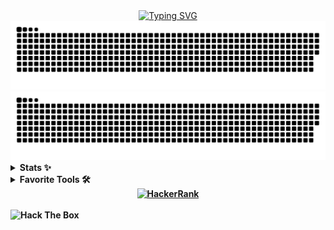 <div align="center">
  <a href="https://git.io/typing-svg">
    <img src="https://readme-typing-svg.demolab.com?font=Fira+Code&weight=600&duration=3000&pause=1000&color=1532F7&vCenter=true&width=500&separator=%3C&lines=System.out.print(%22Hello%2C+I'm+Mindlunny%22);%3Cconsole.log(%22Привет%2C+я+PineberryCode%22)" alt="Typing SVG">
  </a>
</div>

<div align="center">
  <img src="https://raw.githubusercontent.com/PineberryCode/PineberryCode/output/github-contribution-grid-snake-dark.svg#gh-dark-mode-only">
  <img src="https://raw.githubusercontent.com/PineberryCode/PineberryCode/output/github-contribution-grid-snake.svg#gh-light-mode-only">
</div>

<details>
  <summary><b>Stats ✨</b></summary>
<div align="center">
<a href="https://git.io/streak-stats"><img src="https://github-readme-stats.zohan.tech/api/top-langs/?username=PineberryCode&layout=compact&langs_count=10&hide=html,mustache,CSS&bg_color=0c0021&icon_color=F8D866&title_color=F85D7F&hide_border=true" height="192px"></a>
<a href="https://git.io/streak-stats"><img src="https://streak-stats.demolab.com/?user=PineberryCode&theme=radical&border_radius=5&include_all_commits=true&hide_border=true" alt="GitHub Streak" height="192px"></a>
</div>
</details>

<details>
  <summary><b>Favorite Tools 🛠️</b></summary>
  <b>🗄️ Databases and Cloud Hosting<b>
  <a><img alt="MongoDB" src ="https://img.shields.io/badge/MongoDB-4ea94b.svg?logo=mongodb&logoColor=black"></a>
  <a><img alt="MySQL" src="https://img.shields.io/badge/MySQL-00f.svg?logo=mysql&logoColor=black"></a>
  <a><img alt="GitHub Pages" src="https://img.shields.io/badge/GitHub%20Pages-327FC7.svg?logo=github&logoColor=black"></a>
  <a><img alt="PostgreSQL" src="https://img.shields.io/badge/PostgreSQL-316192.svg?logo=postgresql&logoColor=black"></a>
  <a><img alt="MSSQL Server" src="https://img.shields.io/badge/SQL%20Server-CC2927?style=plastice&logo=microsoft-sql-server&logoColor=black"></a>
  <a><img alt="Mongo Atlas" src="https://img.shields.io/badge/MongoDB%20Atlas-4EA94B?style=plastic&logo=mongodb&logoColor=black">
  <b>👾 Frameworks and Library</b>
  <a><img alt="Bootstrap" src="https://img.shields.io/badge/Bootstrap-7952B3.svg?logo=bootstrap&logoColor=black"></a>
  <a><img alt="Express.js" src="https://img.shields.io/badge/Express.js-404d59.svg?logo=express&logoColor=black"></a>
  <a><img alt="GraphQL" src="https://img.shields.io/badge/GraphQL-E10098?style=plastic&logo=graphql&logoColor=black"></a>
  <a><img alt="Apollo GraphQL" src="https://img.shields.io/badge/Apollo%20GraphQL-311C87?style=plastic&logo=apollo-graphql&logoColor=black"></a>
  <a><img alt="Node JS" src="https://img.shields.io/badge/Node.js-339933?style=plastic&logo=node.js&logoColor=black"></a>
  <a><img alt="NPM" src="https://img.shields.io/badge/npm-CB3837?style=plastic&logo=npm&logoColor=black"></a>
  <a><img alt="Java FX" src="https://img.shields.io/badge/JavaFX-0496FF?style=plastic&logo=javafx&logoColor=black"></a>
  <a><img alt="Lombok" src="https://img.shields.io/badge/Lombok-BCB8B1?style=plastic&logo=lombok&logoColor=black"></a>
  <a><img alt="Spring Boot" src="https://img.shields.io/badge/Spring%20Boot-6DB33F?style=plastic&logo=spring-boot&logoColor=black">
  <a><img alt="Quarkus" src="https://img.shields.io/badge/Quarkus-469678?style=plastic&logo=quarkus&logoColor=black"></a>
  <a><img alt="Java Swing" src="https://img.shields.io/badge/Java%20Swing-D34A4A?style=plastic&logo=java&logoColor=black"></a>
  <a><img alt="Flask" src="https://img.shields.io/badge/Flask-000000?style=plastic&logo=flask&logoColor=white"></a>
</details>

<div align="center">
  <a href="https://www.hackerrank.com/MINDLUNNY"><img alt="HackerRank" src="https://img.shields.io/badge/-Hackerrank-2EC866?style=for-the-badge&logo=HackerRank&logoColor=white"></a>
</div>
<br>
<div align="left">
<a>
  <img src="https://www.hackthebox.eu/badge/image/554105" alt="Hack The Box" height="50">
</a>
</div>

